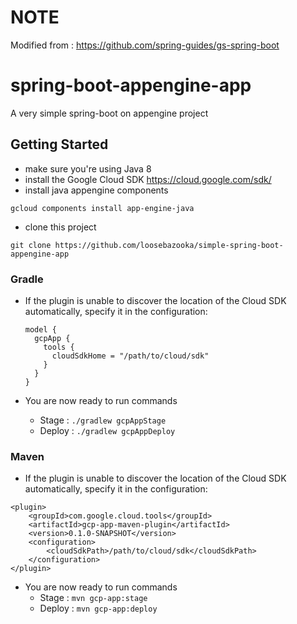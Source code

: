# NOTE 
Modified from : https://github.com/spring-guides/gs-spring-boot

# spring-boot-appengine-app
A very simple spring-boot on appengine project

## Getting Started
- make sure you're using Java 8
- install the Google Cloud SDK https://cloud.google.com/sdk/
- install java appengine components
```
gcloud components install app-engine-java
```
- clone this project
```
git clone https://github.com/loosebazooka/simple-spring-boot-appengine-app
```

### Gradle
- If the plugin is unable to discover the location of the Cloud SDK automatically, specify it in the configuration:
    
    ``` 
    model {
      gcpApp {
        tools {
          cloudSdkHome = "/path/to/cloud/sdk"
        }
      }
    }
    ```
- You are now ready to run commands
  - Stage : `./gradlew gcpAppStage`
  - Deploy : `./gradlew gcpAppDeploy`
  
### Maven
- If the plugin is unable to discover the location of the Cloud SDK automatically, specify it in the configuration:
```
<plugin>
    <groupId>com.google.cloud.tools</groupId>
    <artifactId>gcp-app-maven-plugin</artifactId>
    <version>0.1.0-SNAPSHOT</version>
    <configuration>
        <cloudSdkPath>/path/to/cloud/sdk</cloudSdkPath>
    </configuration>
</plugin>
```
- You are now ready to run commands
  - Stage : `mvn gcp-app:stage`
  - Deploy : `mvn gcp-app:deploy`
